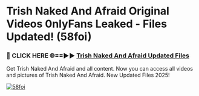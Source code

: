 # Trish Naked And Afraid Original Videos 0nlyFans Leaked - Files Updated! (58foi)

<h3>🔴 CLICK HERE 🌐==►► <a href="https://tinyurl.com/yckcrads" rel="nofollow">Trish Naked And Afraid Updated Files</a></h3>

Get Trish Naked And Afraid and all content. Now you can access all videos and pictures of Trish Naked And Afraid. New Updated Files 2025!

[![58foi](https://i.imgur.com/hpKpOFt.gif)](https://tinyurl.com/yckcrads)
